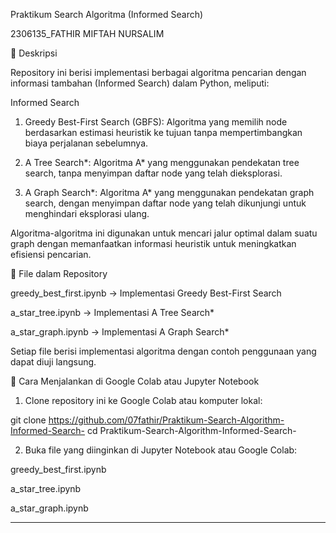 Praktikum Search Algoritma (Informed Search)

2306135_FATHIR MIFTAH NURSALIM

🎉 Deskripsi

Repository ini berisi implementasi berbagai algoritma pencarian dengan informasi tambahan (Informed Search) dalam Python, meliputi:

Informed Search

1. Greedy Best-First Search (GBFS): Algoritma yang memilih node berdasarkan estimasi heuristik ke tujuan tanpa mempertimbangkan biaya perjalanan sebelumnya.


2. A Tree Search*: Algoritma A* yang menggunakan pendekatan tree search, tanpa menyimpan daftar node yang telah dieksplorasi.


3. A Graph Search*: Algoritma A* yang menggunakan pendekatan graph search, dengan menyimpan daftar node yang telah dikunjungi untuk menghindari eksplorasi ulang.



Algoritma-algoritma ini digunakan untuk mencari jalur optimal dalam suatu graph dengan memanfaatkan informasi heuristik untuk meningkatkan efisiensi pencarian.

📁 File dalam Repository

greedy_best_first.ipynb → Implementasi Greedy Best-First Search

a_star_tree.ipynb → Implementasi A Tree Search*

a_star_graph.ipynb → Implementasi A Graph Search*


Setiap file berisi implementasi algoritma dengan contoh penggunaan yang dapat diuji langsung.

🚀 Cara Menjalankan di Google Colab atau Jupyter Notebook

1. Clone repository ini ke Google Colab atau komputer lokal:

git clone https://github.com/07fathir/Praktikum-Search-Algorithm-Informed-Search-
cd Praktikum-Search-Algorithm-Informed-Search-


2. Buka file yang diinginkan di Jupyter Notebook atau Google Colab:

greedy_best_first.ipynb

a_star_tree.ipynb

a_star_graph.ipynb


---
